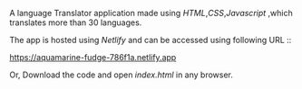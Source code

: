 ﻿A language Translator application made using *HTML*,*CSS*,*Javascript* ,which translates more than 30 languages. 

The app is hosted using *Netlify* and can be accessed using following URL :: 

https://aquamarine-fudge-786f1a.netlify.app

 Or, Download the code and open *index.html* in any browser. 
